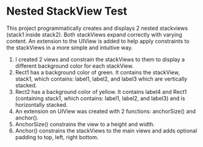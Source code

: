 # Nested StackView Test
This project programmatically creates and displays 2 nested stackviews (stack1 inside stack2). Both stackViews expand correctly with varying content.
An extension to the UIView is added to help apply constraints to the stackViews in a more simple and intuitive way.

1. I created 2 views and constrain the stackViews to them to display a different background color for each stackView.
2. Rect1 has a background color of green. It contains the stackView, stack1, which contains: label1, label2, and label3 which are vertically stacked.
3. Rect2 has a background color of yellow. It contains label4 and Rect1 (containing stack1, which contains: label1, label2, and label3) and is horizontally stacked.
4. An extension on UIView was created with 2 functions: anchorSize() and anchor().
5. AnchorSize() constrains the view to a height and width.
6. Anchor() constrains the stackViews to the main views and adds optional padding to top, left, right bottom.

